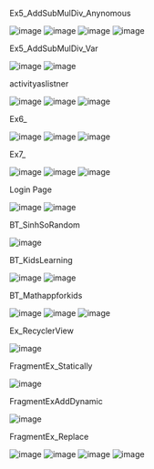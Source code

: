Ex5_AddSubMulDiv_Anynomous

![image](https://github.com/user-attachments/assets/5225b5b6-2fbb-48db-b037-a9ef1d803db3)
![image](https://github.com/user-attachments/assets/384c4f42-2bf0-4106-a82b-90f2e1e44768)
![image](https://github.com/user-attachments/assets/4bb58f0c-b200-46e3-91c8-1e75429a89f1)
![image](https://github.com/user-attachments/assets/865dacfd-06a7-4d2b-bbbc-30f658b0810b)

Ex5_AddSubMulDiv_Var

![image](https://github.com/user-attachments/assets/7f42620c-3a8e-4bf9-9c8e-565735485789)
![image](https://github.com/user-attachments/assets/64dc0670-0cee-4db8-834e-a5b5c3f4972a)

activityaslistner

![image](https://github.com/user-attachments/assets/cf268087-bfee-4bab-be4a-9d8988d29c34)
![image](https://github.com/user-attachments/assets/0c540ea5-8d4f-421a-9f7f-16b21850b753)
![image](https://github.com/user-attachments/assets/bfc179c8-c15b-4074-8bf0-2507f933c9af)

Ex6_

![image](https://github.com/user-attachments/assets/45a5b6c3-0ef5-4673-bc17-c285492781bb) 
![image](https://github.com/user-attachments/assets/12cc314a-a713-4de4-9018-dfa1485b2788) 
![image](https://github.com/user-attachments/assets/67d7a1a9-46f3-41b4-9660-6c9347baf93d)

Ex7_

![image](https://github.com/user-attachments/assets/ae7b0491-3ec7-4db2-85b5-915ce271b979)
![image](https://github.com/user-attachments/assets/50a0d201-1017-461f-8cea-961ce16fc0b4)
![image](https://github.com/user-attachments/assets/ca577c69-d233-4442-93d2-3afecc13e0b9)

Login Page

![image](https://github.com/user-attachments/assets/dab72725-9dfb-41df-966c-2011e97bc5d0)
![image](https://github.com/user-attachments/assets/14f2a1ee-6cf1-415a-9121-ef2cca15925e)

BT_SinhSoRandom

![image](https://github.com/user-attachments/assets/27628588-2796-4712-ab86-eb02d6138313)

BT_KidsLearning

![image](https://github.com/user-attachments/assets/8a864042-8ca0-44a9-97d6-efcd1d435f96)
![image](https://github.com/user-attachments/assets/49af9a28-2f4a-4abb-a3bb-7798e917ca92)

BT_Mathappforkids

![image](https://github.com/user-attachments/assets/3a041d3b-e86c-4491-bf55-b6a709f2ced6)
![image](https://github.com/user-attachments/assets/ebb8b760-157f-4481-8020-acd221f03bdf)
![image](https://github.com/user-attachments/assets/99023ada-afe0-4542-bb81-acb47bcbe454)

Ex_RecyclerView

![image](https://github.com/user-attachments/assets/d2c4f0b7-4b35-46f9-8f4c-9e99ea9d96dc)

FragmentEx_Statically

![image](https://github.com/user-attachments/assets/ca992c7a-d659-4c5a-83f9-fbb5bf814e66)

FragmentExAddDynamic

![image](https://github.com/user-attachments/assets/c7e1c310-8785-40ab-8dfb-79db27b6e786)

FragmentEx_Replace

![image](https://github.com/user-attachments/assets/c3b575c4-684c-438c-9bf9-f1abb2a69123)
![image](https://github.com/user-attachments/assets/4c07b019-0835-46d1-8dfc-8b94a3e47a90)
![image](https://github.com/user-attachments/assets/72372b68-25bd-43b8-8fb7-a15a73eb9e2e)
![image](https://github.com/user-attachments/assets/e73b395f-00bc-4cfd-b462-632e2882d470)


